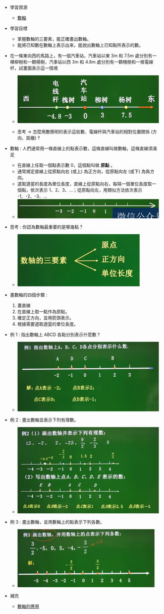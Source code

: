 - 學習資源
  - [數軸](https://www.bilibili.com/video/BV114411Q7Y4?p=3&vd_source=dd97ccca0358cc54d2813737943d2b54 "數軸")

- 學習目標
  - 掌握數軸的三要素，能正確畫出數軸。
  - 能將已知數在數軸上表示出來，能說出數軸上已知點所表示的數。

- 在一條東向西的馬路上，有一個汽車站，汽車站以東 3m 和 7.5m 處分別有一棵柳樹和一顆楊樹，汽車站以西 3m 和 4.8m 處分別有一顆槐樹和一根電線杆，試畫圖表示這一情境 
  - ![數軸圖1](https://github.com/aquariusCCA/mathematics/blob/main/%E5%88%9D%E4%B8%80%E6%95%B8%E5%AD%B8/images/%E6%95%B8%E8%BB%B8%E5%9C%961.png?raw=true "數軸圖1")

  - 思考 $\to$ 怎麼用數簡明的表示這些數、電線杆與汽車站的相對位置關係 (方向、距離) ?

- 數軸 : 人們通常用一條直線上的點表示數，這條直線叫做數軸，這條直線須滿足
  - 在直線上任取一個點表示數 0，這個點叫做 **原點** 。
  - 通常規定直線上從原點向右 (或上) 為正方向，從原點向左 (或下) 為負方向。
  - 選取適當的長度為單位長度，直線上從原點向右，每隔一個單位長度取一個點，依次表示 1、2、3、...；從原點向左，用類似方法依次表示 -1、-2、-3、...
  - ![數軸圖2](https://github.com/aquariusCCA/mathematics/blob/main/%E5%88%9D%E4%B8%80%E6%95%B8%E5%AD%B8/images/%E6%95%B8%E8%BB%B8%E5%9C%962.png?raw=true "數軸圖2")

- 思考 : 你認為數軸最重要的是哪幾點 ?
  - ![數軸圖3](https://github.com/aquariusCCA/mathematics/blob/main/%E5%88%9D%E4%B8%80%E6%95%B8%E5%AD%B8/images/%E6%95%B8%E8%BB%B8%E5%9C%963.png?raw=true "數軸圖3")

- 畫數軸的四個步驟 :
  1. 畫直線
  2. 在直線上取一點作為原點。
  3. 確定正方向，並用箭頭表示。
  4. 根據需要選取適當的單位長度。

- 例 1 : 指出數軸上 ABCD 各點分別表示什麼數 ?
  - ![數軸圖4](https://github.com/aquariusCCA/mathematics/blob/main/%E5%88%9D%E4%B8%80%E6%95%B8%E5%AD%B8/images/%E6%95%B8%E8%BB%B8%E5%9C%964.png?raw=true "數軸圖4")

- 例 2 : 畫出數軸並表示下列有理數。
  - ![數軸圖5](https://github.com/aquariusCCA/mathematics/blob/main/%E5%88%9D%E4%B8%80%E6%95%B8%E5%AD%B8/images/%E6%95%B8%E8%BB%B8%E5%9C%965.png?raw=true "數軸圖5")

- 例 3 : 畫出數軸，並用數軸上的點表示下列各數。
  - ![數軸圖6](https://github.com/aquariusCCA/mathematics/blob/main/%E5%88%9D%E4%B8%80%E6%95%B8%E5%AD%B8/images/%E6%95%B8%E8%BB%B8%E5%9C%966.png?raw=true "數軸圖6")

- 補充
  - [數軸的應用](https://zhuanlan.zhihu.com/p/516787679 "數軸的應用")